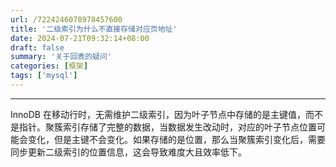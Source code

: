```yaml
---
url: /7224246078978457600
title: '二级索引为什么不直接存储对应页地址'
date: 2024-07-21T09:32:14+08:00
draft: false
summary: '关于回表的疑问'
categories: [框架]
tags: ['mysql']
---
```


<hr>

InnoDB 在移动行时，无需维护二级索引，因为叶子节点中存储的是主键值，而不是指针。聚簇索引存储了完整的数据，当数据发生改动时，对应的叶子节点位置可能会变化，但是主键不会变化。如果存储的是位置，那么当聚簇索引变化后，需要同步更新二级索引的位置信息，这会导致难度大且效率低下。

